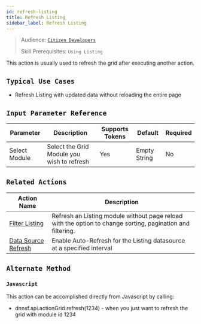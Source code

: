 ```yaml
---
id: refresh-listing
title: Refresh Listing
sidebar_label: Refresh Listing
---
```


> Audience: [`Citizen Developers`](/audience.md#citizen-developers)
>
> Skill Prerequisites: `Using Listing`

This action is usually used to refresh the grid after executing another action.

## `Typical Use Cases`

- Refresh Listing with updated data without reloading the entire page


## `Input Parameter Reference`

| Parameter | Description | Supports Tokens | Default | Required |
| -- | -- | -- | -- | -- |
| Select Module | Select the Grid Module you wish to refresh| Yes | Empty String | No |


## `Related Actions`

| Action Name | Description|
|-------------|------------|
| [Filter Listing](actions/filter-listing.md) | Refresh an Listing module without page reload with the option to change sorting, pagination and filtering. |
| [Data Source Refresh](actions/datasource-refresh.md) | Enable Auto-Refresh for the Listing datasource at a specified interval |

## `Alternate Method`

### `Javascript`
  
This action can be accomplished directly from Javascript by calling:

- dnnsf.api.actionGrid.refresh(1234) - when you just want to refresh the grid with module id 1234
  

